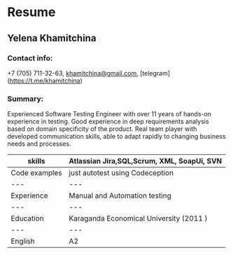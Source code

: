 # Resume

## Yelena Khamitchina

### Contact info: 
+7 (705) 711-32-63, khamitchina@gmail.com, [telegram] (https://t.me/khamitchina)

### Summary:
Experienced Software Testing Engineer with over 11 years of hands-on experience in testing.
Good experience in deep requirements analysis based on domain specificity of the product.
Real team player with developed communication skills, able to adapt rapidly to changing business needs and processes.

skills | Atlassian Jira,SQL,Scrum, XML, SoapUi, SVN
---|---
Code examples | just autotest using Codeception
---|---
Experience | Manual and Automation testing
---|---
Education | Karaganda Economical University (2011 )
---|---
English | A2

